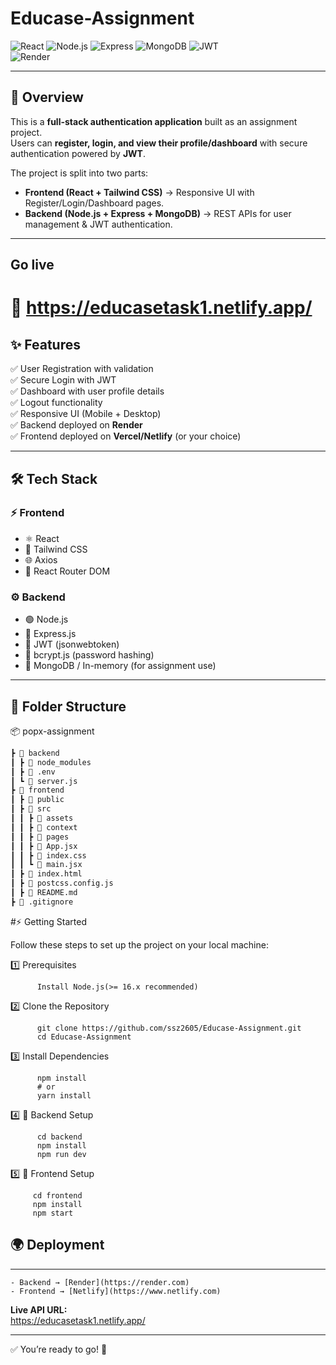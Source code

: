 # Educase-Assignment

![React](https://img.shields.io/badge/Frontend-React-blue?logo=react) 
![Node.js](https://img.shields.io/badge/Backend-Node.js-green?logo=node.js) 
![Express](https://img.shields.io/badge/Framework-Express-lightgrey?logo=express) 
![MongoDB](https://img.shields.io/badge/Database-MongoDB-brightgreen?logo=mongodb) 
![JWT](https://img.shields.io/badge/Auth-JWT-orange?logo=jsonwebtokens)  
![Render](https://img.shields.io/badge/Deployed%20On-Render-purple?logo=render)  

---

## 📖 Overview

This is a **full-stack authentication application** built as an assignment project.  
Users can **register, login, and view their profile/dashboard** with secure authentication powered by **JWT**.  

The project is split into two parts:  
- **Frontend (React + Tailwind CSS)** → Responsive UI with Register/Login/Dashboard pages.  
- **Backend (Node.js + Express + MongoDB)** → REST APIs for user management & JWT authentication.  

---

## Go live 
# 🚀 https://educasetask1.netlify.app/

## ✨ Features

✅ User Registration with validation  
✅ Secure Login with JWT  
✅ Dashboard with user profile details  
✅ Logout functionality  
✅ Responsive UI (Mobile + Desktop)  
✅ Backend deployed on **Render**  
✅ Frontend deployed on **Vercel/Netlify** (or your choice)  

---

## 🛠 Tech Stack

### ⚡ Frontend
- ⚛️ React  
- 🎨 Tailwind CSS  
- 🌐 Axios  
- 📍 React Router DOM  

### ⚙️ Backend
- 🟢 Node.js  
- 🚀 Express.js  
- 🔐 JWT (jsonwebtoken)  
- 🔑 bcrypt.js (password hashing)  
- 🍃 MongoDB / In-memory (for assignment use)  

---

## 📂 Folder Structure

📦 popx-assignment
```bash
┣ 📂 backend
┃ ┣ 📂 node_modules
┃ ┣ 📜 .env
┃ ┗ 📜 server.js
┣ 📂 frontend
┃ ┣ 📂 public
┃ ┣ 📂 src
┃ ┃ ┣ 📂 assets
┃ ┃ ┣ 📂 context
┃ ┃ ┣ 📂 pages
┃ ┃ ┣ 📜 App.jsx
┃ ┃ ┣ 📜 index.css
┃ ┃ ┗ 📜 main.jsx
┃ ┣ 📜 index.html
┃ ┣ 📜 postcss.config.js
┃ ┣ 📜 README.md
┣ 📜 .gitignore

```

#⚡ Getting Started 

Follow these steps to set up the project on your local machine:

1️⃣ Prerequisites
```
      Install Node.js(>= 16.x recommended)
```
          
2️⃣ Clone the Repository
```
      git clone https://github.com/ssz2605/Educase-Assignment.git
      cd Educase-Assignment
```
3️⃣ Install Dependencies
```
      npm install
      # or
      yarn install
```    
4️⃣ 🔹 Backend Setup
```
      cd backend
      npm install
      npm run dev
```
5️⃣ 🔹 Frontend Setup
```
     cd frontend
     npm install
     npm start
```

## 🌍 Deployment
---

    - Backend → [Render](https://render.com)  
    - Frontend → [Netlify](https://www.netlify.com)  

**Live API URL:**  
https://educasetask1.netlify.app/

---

✅ You’re ready to go! 🎉
